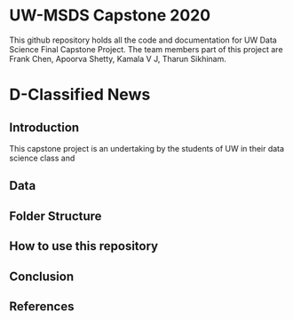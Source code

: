 # UW-MSDS Capstone 2020

This github repository holds all the code and documentation for UW Data Science Final Capstone Project. The team members part 
of this project are Frank Chen, Apoorva Shetty, Kamala V J, Tharun Sikhinam.

# D-Classified News

## Introduction
This capstone project is an undertaking by the students of UW in their data science class and 

## Data

## Folder Structure

## How to use this repository

## Conclusion

## References




